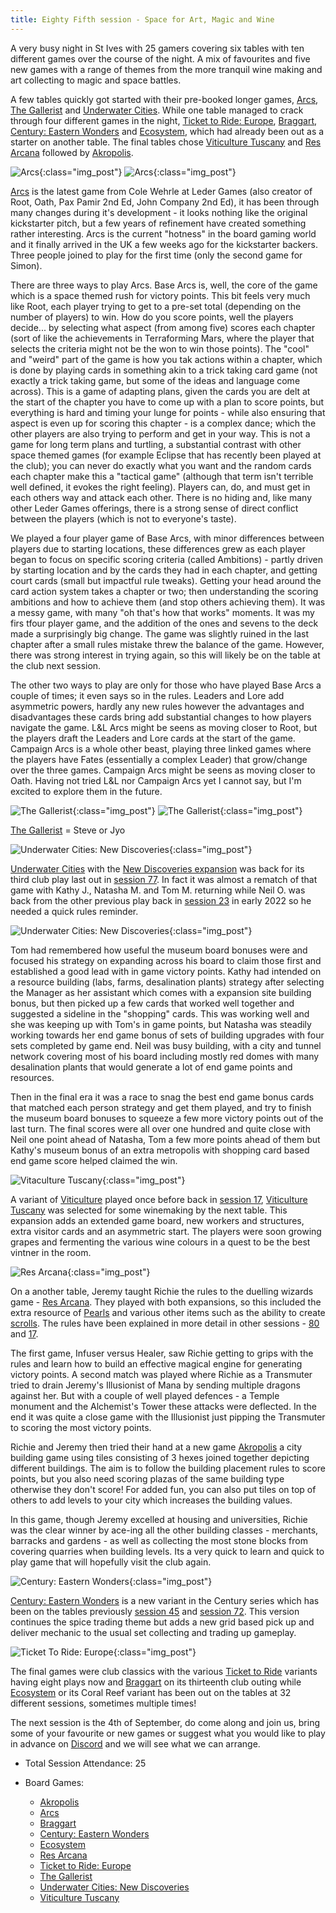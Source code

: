 ```yaml
---
title: Eighty Fifth session - Space for Art, Magic and Wine
---
```


A very busy night in St Ives with 25 gamers covering six tables with ten different games over the course of the night. A mix of favourites and five new games with a range of themes from the more tranquil wine making and art collecting to magic and space battles.

A few tables quickly got started with their pre-booked longer games, [Arcs][Arc], [The Gallerist][TGa] and [Underwater Cities][UC]. While one table managed to crack through four different games in the night, [Ticket to Ride: Europe][TtRE], [Braggart][Brag], [Century: Eastern Wonders][CE] and [Ecosystem][E], which had already been out as a starter on another table. The final tables chose [Viticulture Tuscany][VitT] and [Res Arcana][RA] followed by [Akropolis][Ak].

![Arcs](/images/posts/2024_08_21/Arcs01.jpg "Arcs"){:class="img_post"}
![Arcs](/images/posts/2024_08_21/Arcs02.jpg "Arcs"){:class="img_post"}

[Arcs][Arc] is the latest game from Cole Wehrle at Leder Games (also creator of Root, Oath, Pax Pamir 2nd Ed, John Company 2nd Ed), it has been through many changes during it's development - it looks nothing like the original kickstarter pitch, but a few years of refinement have created something rather interesting. Arcs is the current "hotness" in the board gaming world and it finally arrived in the UK a few weeks ago for the kickstarter backers. Three people joined to play for the first time (only the second game for Simon).

There are three ways to play Arcs. Base Arcs is, well, the core of the game which is a space themed rush for victory points. This bit feels very much like Root, each player trying to get to a pre-set total (depending on the number of players) to win. How do you score points, well the players decide... by selecting what aspect (from among five) scores each chapter (sort of like the achievements in Terraforming Mars, where the player that selects the criteria might not be the won to win those points). The "cool" and "weird" part of the game is how you tak actions within a chapter, which is done by playing cards in something akin to a trick taking card game (not exactly a trick taking game, but some of the ideas and language come across). This is a game of adapting plans, given the cards you are delt at the start of the chapter you have to come up with a plan to score points, but everything is hard and timing your lunge for points - while also ensuring that aspect is even up for scoring this chapter - is a complex dance; which the other players are also trying to perform and get in your way. This is not a game for long term plans and turtling, a substantial contrast with other space themed games (for example Eclipse that has recently been played at the club); you can never do exactly what you want and the random cards each chapter make this a "tactical game" (although that term isn't terrible well defined, it evokes the right feeling). Players can, do, and must get in each others way and attack each other. There is no hiding and, like many other Leder Games offerings, there is a strong sense of direct conflict between the players (which is not to everyone's taste).

We played a four player game of Base Arcs, with minor differences between players due to starting locations, these differences grew as each player began to focus on specific scoring criteria (called Ambitions) - partly driven by starting location and by the cards they had in each chapter, and getting court cards (small but impactful rule tweaks). Getting your head around the card action system takes a chapter or two; then understanding the scoring ambitions and how to achieve them (and stop others achieving them). It was a messy game, with many "oh that's how that works" moments. It was my firs tfour player game, and the addition of the ones and sevens to the deck made a surprisingly big change. The game was slightly ruined in the last chapter after a small rules mistake threw the balance of the game. However, there was strong interest in trying again, so this will likely be on the table at the club next session.

The other two ways to play are only for those who have played Base Arcs a couple of times; it even says so in the rules. Leaders and Lore add asymmetric powers, hardly any new rules however the advantages and disadvantages these cards bring add substantial changes to how players navigate the game. L&L Arcs might be seens as moving closer to Root, but the players draft the Leaders and Lore cards at the start of the game. Campaign Arcs is a whole other beast, playing three linked games where the players have Fates (essentially a complex Leader) that grow/change over the three games. Campaign Arcs might be seens as moving closer to Oath. Having not tried L&L nor Campaign Arcs yet I cannot say, but I'm excited to explore them in the future.



![The Gallerist](/images/posts/2024_08_21/Gallerist01.jpg "The Gallerist"){:class="img_post"}
![The Gallerist](/images/posts/2024_08_21/Gallerist02.jpg "The Gallerist"){:class="img_post"}

[The Gallerist][TGa] = Steve or Jyo

![Underwater Cities: New Discoveries](/images/posts/2024_08_21/UnderWaterCities01.jpg "Underwater Cities: New Discoveries"){:class="img_post"}

[Underwater Cities][UC] with the [New Discoveries expansion][UCND] was back for its third club play last out in [session 77][77]. In fact it was almost a rematch of that game with Kathy J., Natasha M. and Tom M. returning while Neil O. was back from the other previous play back in [session 23][23] in early 2022 so he needed a quick rules reminder. 

![Underwater Cities: New Discoveries](/images/posts/2024_08_21/UnderWaterCities02.jpg "Underwater Cities: New Discoveries"){:class="img_post"}

Tom had remembered how useful the museum board bonuses were and focused his strategy on expanding across his board to claim those first and established a good lead with in game victory points. Kathy had intended on a resource building (labs, farms, desalination plants) strategy after selecting the Manager as her assistant which comes with a expansion site building bonus, but then picked up a few cards that worked well together and suggested a sideline in the "shopping" cards. This was working well and she was keeping up with Tom's in game points, but Natasha was steadily working towards her end game bonus of sets of building upgrades with four sets completed by game end. Neil was busy building, with a city and tunnel network covering most of his board including mostly red domes with many desalination plants that would generate a lot of end game points and resources.

Then in the final era it was a race to snag the best end game bonus cards that matched each person strategy and get them played, and try to finish the museum board bonuses to squeeze a few more victory points out of the last turn. The final scores were all over one hundred and quite close with Neil one point ahead of Natasha, Tom a few more points ahead of them but Kathy's museum bonus of an extra metropolis with shopping card based end game score helped claimed the win.

![Vitaculture Tuscany](/images/posts/2024_08_21/Viticulture01.jpg "Vitaculture Tuscany"){:class="img_post"}

A variant of [Viticulture][Vit] played once before back in [session 17][17], [Viticulture Tuscany][VitT] was selected for some winemaking by the next table. This expansion adds an extended game board, new workers and structures, extra visitor cards and an asymmetric start. The players were soon growing grapes and fermenting the various wine colours in a quest to be the best vintner in the room.

![Res Arcana](/images/posts/2024_08_21/ResArcana01.jpg "Res Arcana"){:class="img_post"}

On a another table, Jeremy taught Richie the rules to the duelling wizards game - [Res Arcana][RA]. They played with both expansions, so this included the extra resource of [Pearls][RAP] and various other items such as the ability to create [scrolls][RAL]. The rules have been explained in more detail in other sessions - [80] and [17]. 

The first game, Infuser versus Healer, saw Richie getting to grips with the rules and learn how to build an effective magical engine for generating victory points. A second match was played where Richie as a Transmuter tried to drain Jeremy's Illusionist of Mana by sending multiple dragons against her. But with a couple of well played defences - a Temple monument and the Alchemist's Tower these attacks were deflected. In the end it was quite a close game with the Illusionist just pipping the Transmuter to scoring the most victory points.

Richie and Jeremy then tried their hand at a new game [Akropolis][Ak] a city building game using tiles consisting of 3 hexes joined together depicting different buildings. The aim is to follow the building placement rules to score points, but you also need scoring plazas of the same building type otherwise they don't score! For added fun, you can also put tiles on top of others to add levels to your city which increases the building values. 

In this game, though Jeremy excelled at housing and universities, Richie was the clear winner by ace-ing all the other building classes - merchants, barracks and gardens - as well as collecting the most stone blocks from covering quarries when building levels. Its a very quick to learn and quick to play game that will hopefully visit the club again.

![Century: Eastern Wonders](/images/posts/2024_08_21/Century01.jpg "Century: Eastern Wonders"){:class="img_post"}

[Century: Eastern Wonders][CE] is a new variant in the Century series which has been on the tables previously [session 45][45] and [session 72][72]. This version continues the spice trading theme but adds a new grid based pick up and deliver mechanic to the usual set collecting and trading up gameplay.

![Ticket To Ride: Europe](/images/posts/2024_08_21/TicketToRide01.jpg "Ticket To Ride: Europe"){:class="img_post"}

The final games were club classics with the various [Ticket to Ride][TtRE] variants having eight plays now and [Braggart][Brag] on its thirteenth club outing while [Ecosystem][E] or its Coral Reef variant has been out on the tables at 32 different sessions, sometimes multiple times!

The next session is the 4th of September, do come along and join us, bring some of your favourite or new games or suggest what you would like to play in advance on [Discord][Contact] and we will see what we can arrange.

* Total Session Attendance: 25
* Board Games:

	 * [Akropolis][Ak]
	 * [Arcs][Arc]
	 * [Braggart][Brag]
	 * [Century: Eastern Wonders][CE]
	 * [Ecosystem][E]
	 * [Res Arcana][RA]
	 * [Ticket to Ride: Europe][TtRE]
	 * [The Gallerist][TGa]
	 * [Underwater Cities: New Discoveries][UCND]
	 * [Viticulture Tuscany][VitT]

[17]: /2021/10/20/seventeenth-session.html
[23]: /2022/02/09/twentythird-session.html
[45]: /2023/01/11/fortyfifth-session.html
[72]: /2024/02/21/seventysecond-session.html
[77]: /2024/05/01/seventyseventh-session.html
[80]: /2024/06/12/eightieth-session.html

[Ak]: {{site.data.BoardGameLinks.Akropolis.Link}}
[Arc]: {{site.data.BoardGameLinks.Arcs.Link}}
[Brag]: {{site.data.BoardGameLinks.Braggart.Link}}
[CE]: {{site.data.BoardGameLinks.CenturyEasternWonders.Link}}
[E]: {{site.data.BoardGameLinks.Ecosystem.Link}}
[RA]: {{site.data.BoardGameLinks.ResArcana.Link}}
[TtRE]: {{site.data.BoardGameLinks.TicketToRideEurope.Link}}
[TGa]: {{site.data.BoardGameLinks.TheGallerist.Link}}
[UC]: {{site.data.BoardGameLinks.UnderwaterCities.Link}}
[UCND]: {{site.data.BoardGameLinks.UnderwaterCitiesNewDiscoveries.Link}}
[VitT]: {{site.data.BoardGameLinks.ViticultureTuscany.Link}}
[Vit]: {{site.data.BoardGameLinks.Viticulture.Link}}
[RAL]: {{site.data.BoardGameLinks.ResArcanaLux.Link}}
[RAP]: {{site.data.BoardGameLinks.ResArcanaPerlae.Link}}

[Contact]: /Contact.html
